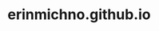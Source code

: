# erinmichno.github.io

<html>
<head>
	<!-- Load plotly.js into the DOM -->
	<script src='https://cdn.plot.ly/plotly-2.14.0.min.js'></script>
	<script src='https://cdnjs.cloudflare.com/ajax/libs/d3/3.5.17/d3.min.js'></script>
</head>

<body>
	<div id='myDiv'><!-- Plotly chart will be drawn inside this DIV --></div>
  <script>
    d3.csv('https://raw.githubusercontent.com/erinmichno/FridayDirectX/master/testData.csv', function(err, rows){
function unpack(rows, key) {
	return rows.map(function(row)
	{ return row[key]; });}
var xData =unpack(rows, 'x2')
var yData = unpack(rows, 'y2')
var zData = unpack(rows, 'z2')
var trace1 = {
	x:xData, y: yData, z: zData,
	mode: 'markers',
	marker: {
    color: xData,
    colorscale: 'Jet',
		size: 12,
		line: {
		color: zData,
		width: 0.25},
		opacity: 0.9},
	type: 'scatter3d'
};


var data = [trace1];
var layout = {margin: {
	l: 0,
	r: 0,
	b: 0,
	t: 0
  },
             };
Plotly.newPlot('myDiv', data, layout);

});
  </script>
</body>

